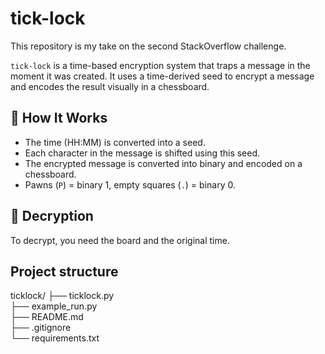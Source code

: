 # tick-lock
This repository is my take on the second StackOverflow challenge.

`tick-lock` is a time-based encryption system that traps a message in the moment it was created. 
It uses a time-derived seed to encrypt a message and encodes the result visually in a chessboard.

## 🔐 How It Works
- The time (HH:MM) is converted into a seed.
- Each character in the message is shifted using this seed.
- The encrypted message is converted into binary and encoded on a chessboard.
- Pawns (`P`) = binary 1, empty squares (`.`) = binary 0.


## 🔄 Decryption
To decrypt, you need the board and the original time.

## Project structure
ticklock/
├── ticklock.py       
├── example_run.py    
├── README.md             
├── .gitignore            
└── requirements.txt       


